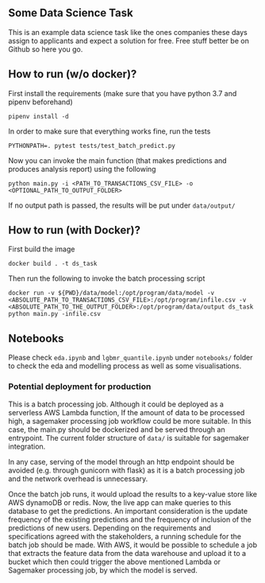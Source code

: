 ## Some Data Science Task

This is an example data science task like the ones companies these days assign to applicants and expect a solution for free. Free stuff better be on Github so here you go.

## How to run (w/o docker)?

First install the requirements (make sure that you have python 3.7 and pipenv beforehand)

`pipenv install -d`

In order to make sure that everything works fine, run the tests

`PYTHONPATH=. pytest tests/test_batch_predict.py`

Now you can invoke the main function (that makes predictions and produces analysis report) using the following

`python main.py -i <PATH_TO_TRANSACTIONS_CSV_FILE> -o <OPTIONAL_PATH_TO_OUTPUT_FOLDER>`

If no output path is passed, the results will be put under `data/output/`

## How to run (with Docker)?

First build the image

`docker build . -t ds_task`

Then run the following to invoke the batch processing script

`docker run -v ${PWD}/data/model:/opt/program/data/model -v <ABSOLUTE_PATH_TO_TRANSACTIONS_CSV_FILE>:/opt/program/infile.csv -v <ABSOLUTE_PATH_TO_THE_OUTPUT_FOLDER>:/opt/program/data/output ds_task python main.py -infile.csv`

## Notebooks

Please check `eda.ipynb` and `lgbmr_quantile.ipynb` under `notebooks/` folder to check the eda and modelling process as well as some visualisations.

### Potential deployment for production

This is a batch processing job. Although it could be deployed as a serverless AWS Lambda function, If the amount of data to be processed high, a sagemaker processing job workflow could be more suitable. In this case, the main.py should be dockerized and be served through an entrypoint. The current folder structure of `data/` is suitable for sagemaker integration.

In any case, serving of the model through an http endpoint should be avoided (e.g. through gunicorn with flask) as it is a batch processing job and the network overhead is unnecessary.

Once the batch job runs, it would upload the results to a key-value store like AWS dynamoDB or redis. Now, the live app can make queries to this database to get the predictions. An important consideration is the update frequency of the existing predictions and the frequency of inclusion of the predictions of new users. Depending on the requirements and specifications agreed with the stakeholders, a running schedule for the batch job should be made. With AWS, it would be possible to schedule a job that extracts the feature data from the data warehouse and upload it to a bucket which then could trigger the above mentioned Lambda or Sagemaker processing job, by which the model is served.